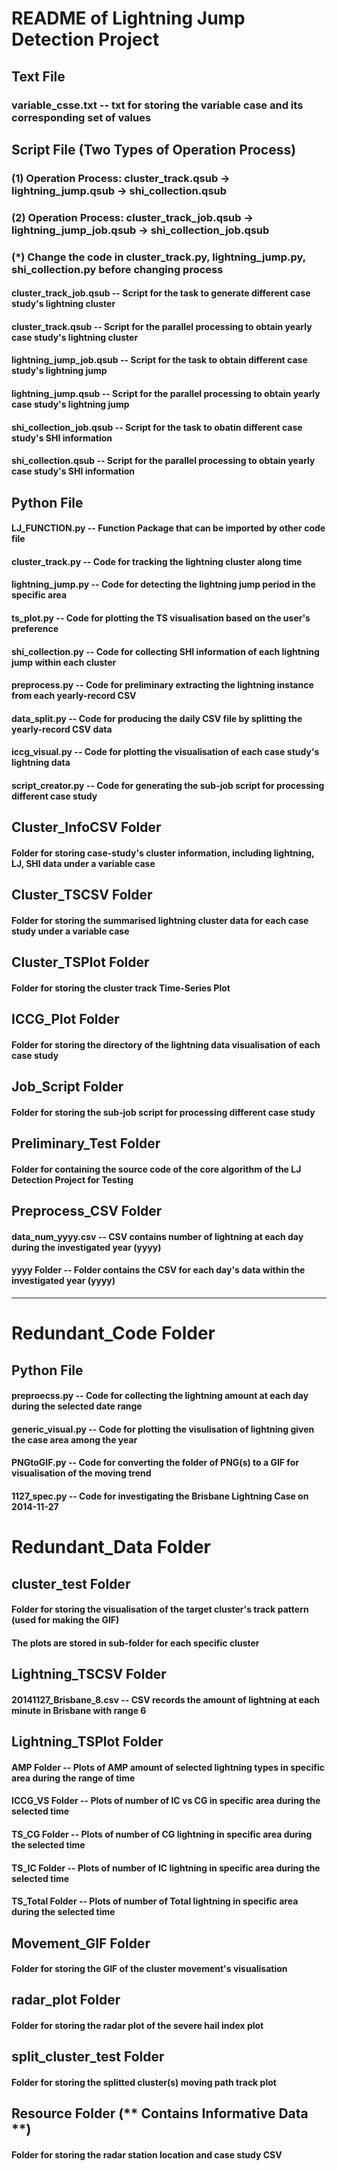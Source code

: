 # README of Lightning Jump Detection Project

## Text File
### variable_csse.txt -- txt for storing the variable case and its corresponding set of values

## Script File (Two Types of Operation Process)
### (**1**) Operation Process: cluster_track.qsub -> lightning_jump.qsub -> shi_collection.qsub
### (**2**) Operation Process: cluster_track_job.qsub -> lightning_jump_job.qsub -> shi_collection_job.qsub
### (*) Change the code in cluster_track.py, lightning_jump.py, shi_collection.py before changing process
#### cluster_track_job.qsub -- Script for the task to generate different case study's lightning cluster
#### cluster_track.qsub -- Script for the parallel processing to obtain yearly case study's lightning cluster
#### lightning_jump_job.qsub -- Script for the task to obtain different case study's lightning jump
#### lightning_jump.qsub -- Script for the parallel processing to obtain yearly case study's lightning jump
#### shi_collection_job.qsub -- Script for the task to obatin different case study's SHI information
#### shi_collection.qsub -- Script for the parallel processing to obtain yearly case study's SHI information

## Python File
#### LJ_FUNCTION.py -- Function Package that can be imported by other code file
#### cluster_track.py -- Code for tracking the lightning cluster along time
#### lightning_jump.py -- Code for detecting the lightning jump period in the specific area
#### ts_plot.py -- Code for plotting the TS visualisation based on the user's preference
#### shi_collection.py -- Code for collecting SHI information of each lightning jump within each cluster
#### preprocess.py -- Code for preliminary extracting the lightning instance from each yearly-record CSV
#### data_split.py -- Code for producing the daily CSV file by splitting the yearly-record CSV data
#### iccg_visual.py -- Code for plotting the visualisation of each case study's lightning data
#### script_creator.py -- Code for generating the sub-job script for processing different case study

## Cluster_InfoCSV Folder
#### Folder for storing case-study's cluster information, including lightning, LJ, SHI data under a variable case

## Cluster_TSCSV Folder
#### Folder for storing the summarised lightning cluster data for each case study under a variable case

## Cluster_TSPlot Folder
#### Folder for storing the cluster track Time-Series Plot

## ICCG_Plot Folder
#### Folder for storing the directory of the lightning data visualisation of each case study

## Job_Script Folder
#### Folder for storing the sub-job script for processing different case study

## Preliminary_Test Folder
#### Folder for containing the source code of the core algorithm of the LJ Detection Project for Testing

## Preprocess_CSV Folder
#### data_num_yyyy.csv -- CSV contains number of lightning at each day during the investigated year (yyyy)
#### yyyy Folder -- Folder contains the CSV for each day's data within the investigated year (yyyy)

-----------------------------------------------------------------------------------------------------------------
# Redundant_Code Folder
## Python File
#### preproecss.py -- Code for collecting the lightning amount at each day during the selected date range
#### generic_visual.py -- Code for plotting the visulisation of lightning given the case area among the year
#### PNGtoGIF.py -- Code for converting the folder of PNG(s) to a GIF for visualisation of the moving trend
#### 1127_spec.py -- Code for investigating the Brisbane Lightning Case on 2014-11-27

# Redundant_Data Folder
## cluster_test Folder
#### Folder for storing the visualisation of the target cluster's track pattern (used for making the GIF)
#### The plots are stored in sub-folder for each specific cluster

## Lightning_TSCSV Folder
#### 20141127_Brisbane_8.csv -- CSV records the amount of lightning at each minute in Brisbane with range 6

## Lightning_TSPlot Folder
#### AMP Folder -- Plots of AMP amount of selected lightning types in specific area during the range of time
#### ICCG_VS Folder -- Plots of number of IC vs CG in specific area during the selected time
#### TS_CG Folder -- Plots of number of CG lightning in specific area during the selected time
#### TS_IC Folder -- Plots of number of IC lightning in specific area during the selected time
#### TS_Total Folder -- Plots of number of Total lightning in specific area during the selected time

## Movement_GIF Folder
#### Folder for storing the GIF of the cluster movement's visualisation

## radar_plot Folder
#### Folder for storing the radar plot of the severe hail index plot

## split_cluster_test Folder
#### Folder for storing the splitted cluster(s) moving path track plot

## Resource Folder (** Contains Informative Data **)
#### Folder for storing the radar station location and case study CSV
